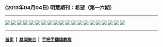 ### (2013年04月04日) 明慧期刊：希望（第一六期） 

---

<img src="http://qikan.minghui.org/mhqkpage/qikanimage/2013/04/04/xw-16-pdf1-online1.png"/> 

<img src="http://qikan.minghui.org/mhqkpage/qikanimage/2013/04/04/xw-16-pdf1-online2.png"/> 

<img src="http://qikan.minghui.org/mhqkpage/qikanimage/2013/04/04/xw-16-pdf1-online3.png"/> 

<img src="http://qikan.minghui.org/mhqkpage/qikanimage/2013/04/04/xw-16-pdf1-online4.png"/> 

<img src="http://qikan.minghui.org/mhqkpage/qikanimage/2013/04/04/xw-16-pdf1-online5.png"/> 

<img src="http://qikan.minghui.org/mhqkpage/qikanimage/2013/04/04/xw-16-pdf1-online6.png"/> 

<img src="http://qikan.minghui.org/mhqkpage/qikanimage/2013/04/04/xw-16-pdf1-online7.png"/> 

<img src="http://qikan.minghui.org/mhqkpage/qikanimage/2013/04/04/xw-16-pdf1-online8.png"/> 

<img src="http://qikan.minghui.org/mhqkpage/qikanimage/2013/04/04/xw-16-pdf1-online9.png"/> 

<img src="http://qikan.minghui.org/mhqkpage/qikanimage/2013/04/04/xw-16-pdf1-online10.png"/> 

<img src="http://qikan.minghui.org/mhqkpage/qikanimage/2013/04/04/xw-16-pdf1-online11.png"/> 

<img src="http://qikan.minghui.org/mhqkpage/qikanimage/2013/04/04/xw-16-pdf1-online12.png"/> 

<img src="http://qikan.minghui.org/mhqkpage/qikanimage/2013/04/04/xw-16-pdf1-online13.png"/> 

<img src="http://qikan.minghui.org/mhqkpage/qikanimage/2013/04/04/xw-16-pdf1-online14.png"/> 

<img src="http://qikan.minghui.org/mhqkpage/qikanimage/2013/04/04/xw-16-pdf1-online15.png"/> 

<img src="http://qikan.minghui.org/mhqkpage/qikanimage/2013/04/04/xw-16-pdf1-online16.png"/> 

<img src="http://qikan.minghui.org/mhqkpage/qikanimage/2013/04/04/xw-16-pdf1-online17.png"/> 

<img src="http://qikan.minghui.org/mhqkpage/qikanimage/2013/04/04/xw-16-pdf1-online18.png"/> 

<img src="http://qikan.minghui.org/mhqkpage/qikanimage/2013/04/04/xw-16-pdf1-online19.png"/> 

<img src="http://qikan.minghui.org/mhqkpage/qikanimage/2013/04/04/xw-16-pdf1-online20.png"/> 



---

#### [首页](../../../..) &nbsp;|&nbsp; [禁闻聚合](https://github.com/gfw-breaker/banned-news) &nbsp;|&nbsp; [手把手翻墙教程](https://github.com/gfw-breaker/guides) 
